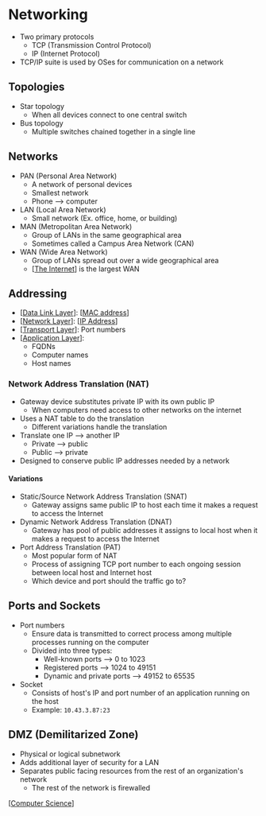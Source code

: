 # Networking

- Two primary protocols
  - TCP (Transmission Control Protocol)
  - IP (Internet Protocol)
- TCP/IP suite is used by OSes for communication on a network

## Topologies

- Star topology
  - When all devices connect to one central switch
- Bus topology
  - Multiple switches chained together in a single line

## Networks

- PAN (Personal Area Network)
  - A network of personal devices
  - Smallest network
  - Phone --> computer
- LAN (Local Area Network)
  - Small network (Ex. office, home, or building)
- MAN (Metropolitan Area Network)
  - Group of LANs in the same geographical area
  - Sometimes called a Campus Area Network (CAN)
- WAN (Wide Area Network)
  - Group of LANs spread out over a wide geographical area
  - [[The Internet]] is the largest WAN

## Addressing

- [[Data Link Layer]]: [[MAC address]]
- [[Network Layer]]: [[IP Address]]
- [[Transport Layer]]: Port numbers
- [[Application Layer]]:
  - FQDNs
  - Computer names
  - Host names

### Network Address Translation (NAT)

- Gateway device substitutes private IP with its own public IP
  - When computers need access to other networks on the internet
- Uses a NAT table to do the translation
  - Different variations handle the translation
- Translate one IP --> another IP
  - Private --> public
  - Public --> private
- Designed to conserve public IP addresses needed by a network

#### Variations

- Static/Source Network Address Translation (SNAT)
  - Gateway assigns same public IP to host each time it makes a request to access the Internet
- Dynamic Network Address Translation (DNAT)
  - Gateway has pool of public addresses it assigns to local host when it makes a request to access the Internet
- Port Address Translation (PAT)
  - Most popular form of NAT
  - Process of assigning TCP port number to each ongoing session between local host and Internet host
  - Which device and port should the traffic go to?

## Ports and Sockets

- Port numbers
  - Ensure data is transmitted to correct process among multiple processes running on the computer
  - Divided into three types:
    - Well-known ports --> 0 to 1023
    - Registered ports --> 1024 to 49151
    - Dynamic and private ports --> 49152 to 65535
- Socket
  - Consists of host's IP and port number of an application running on the host
  - Example: `10.43.3.87:23`

## DMZ (Demilitarized Zone)

- Physical or logical subnetwork
- Adds additional layer of security for a LAN
- Separates public facing resources from the rest of an organization's network
  - The rest of the network is firewalled

[[Computer Science]]

[//begin]: # "Autogenerated link references for markdown compatibility"
[The Internet]: the-internet "The Internet"
[Data Link Layer]: data-link-layer "Data Link Layer (Layer 2)"
[MAC address]: mac-address "MAC Address"
[Network Layer]: network-layer "Network Layer (Layer 3)"
[IP Address]: ip-address "IP Address"
[Transport Layer]: transport-layer "Transport Layer (Layer 4)"
[Application Layer]: application-layer "Application Layer (Layer 7)"
[Computer Science]: computer-science "Computer Science"
[//end]: # "Autogenerated link references"

